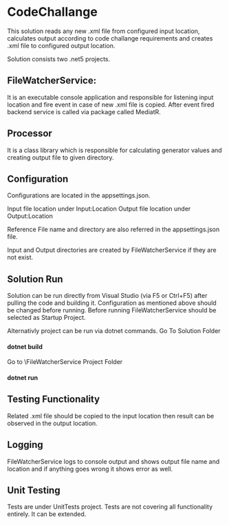 # CodeChallange
This solution reads any new .xml file from configured input location, calculates output according to code challange requirements and creates .xml file to configured output location.

Solution consists two .net5 projects. 
## FileWatcherService: 
It is an executable console application and responsible for listening input location and fire event in case of new .xml file is copied. After event fired backend service is called via package called MediatR.
## Processor
It is a class library which is responsible for calculating generator values and creating output file to given directory.

## Configuration
Configurations are located in the appsettings.json.

Input file location under Input:Location
Output file location under Output:Location

Reference File name and directory are also referred in the appsettings.json file.

Input and Output directories are created by FileWatcherService if they are not exist.

## Solution Run
Solution can be run directly from Visual Studio (via F5 or Ctrl+F5) after pulling the code and building it. Configuration as mentioned above should be changed before running.
Before running FileWatcherService should be selected as Startup Project.

Alternativly project can be run via dotnet commands.
Go To Solution Folder 

#### dotnet build

Go to \FileWatcherService Project Folder

#### dotnet run

## Testing Functionality
Related .xml file should be copied to the input location then result can be observed in the output location.

## Logging
FileWatcherService logs to console output and shows output file name and location and if anything goes wrong it shows error as well.

## Unit Testing
Tests are under UnitTests project. Tests are not covering all functionality entirely. It can be extended.

